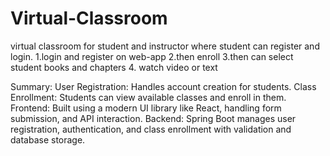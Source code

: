 # Virtual-Classroom
virtual classroom for student and instructor where student can register and login.
1.login and register on web-app
2.then enroll 
3.then can select student books and chapters
4. watch video or text


Summary:
User Registration: Handles account creation for students.
Class Enrollment: Students can view available classes and enroll in them.
Frontend: Built using a modern UI library like React, handling form submission, and API interaction.
Backend: Spring Boot manages user registration, authentication, and class enrollment with validation and database storage.
